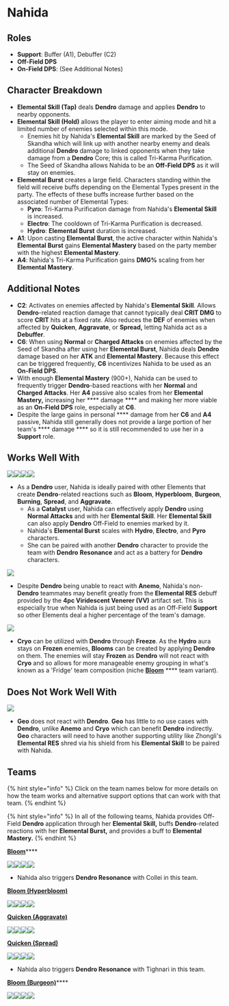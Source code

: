 # Nahida

## Roles

* **Support**: Buffer (A1), Debuffer (C2)
* **Off-Field DPS**
* **On-Field DPS**: (See Additional Notes)

## Character Breakdown

* **Elemental Skill (Tap)** deals **Dendro** damage and applies **Dendro** to nearby opponents.&#x20;
* **Elemental Skill (Hold)** allows the player to enter aiming mode and hit a limited number of enemies selected within this mode.&#x20;
  * Enemies hit by Nahida's **Elemental Skill** are marked by the Seed of Skandha which will link up with another nearby enemy and deals additional **Dendro** damage to linked opponents when they take damage from a **Dendro** Core; this is called Tri-Karma Purification.
  * The Seed of Skandha allows Nahida to be an **Off-Field DPS** as it will stay on enemies.
* **Elemental Burst** creates a large field. Characters standing within the field will receive buffs depending on the Elemental Types present in the party. The effects of these buffs increase further based on the associated number of Elemental Types:
  * **Pyro**: Tri-Karma Purification damage from Nahida's **Elemental Skill** is increased.
  * **Electro**: The cooldown of Tri-Karma Purification is decreased.
  * **Hydro**: **Elemental Burst** duration is increased.
* **A1**: Upon casting **Elemental Burst**, the active character within Nahida's **Elemental Burst** gains **Elemental Mastery** based on the party member with the highest **Elemental Mastery**.
* **A4**: Nahida's Tri-Karma Purification gains **DMG%** scaling from her **Elemental Mastery**.

## Additional Notes

* **C2**: Activates on enemies affected by Nahida's **Elemental Skill**. Allows **Dendro**-related reaction damage that cannot typically deal **CRIT DMG** to score **CRIT** hits at a fixed rate. Also reduces the **DEF** of enemies when affected by **Quicken**, **Aggravate**, or **Spread,** letting Nahida act as a **Debuffer**.
* **C6**: When using **Normal** or **Charged Attacks** on enemies affected by the Seed of Skandha after using her **Elemental Burst**, Nahida deals **Dendro** damage based on her **ATK** and **Elemental Mastery**. Because this effect can be triggered frequently, **C6** incentivizes Nahida to be used as an **On-Field DPS**.
* With enough **Elemental Mastery** (900+), Nahida can be used to frequently trigger **Dendro**-based reactions with her **Normal** and **Charged** **Attacks**. Her **A4** passive also scales from her **Elemental Mastery,** increasing her **** damage **** and making her more viable as an **On-Field DPS** role, especially at **C6**.
* Despite the large gains in personal **** damage from her **C6** and **A4** passive, Nahida still generally does not provide a large portion of her team's **** damage **** so it is still recommended to use her in a **Support** role.

## Works Well With

![](../../.gitbook/assets/ui\_icon\_dendro.webp)![](../../.gitbook/assets/ui\_icon\_hydro.webp)![](../../.gitbook/assets/ui\_icon\_electro.webp)![](../../.gitbook/assets/ui\_icon\_pyro.webp)

* As a **Dendro** user, Nahida is ideally paired with other Elements that create **Dendro**-related reactions such as **Bloom**, **Hyperbloom**, **Burgeon**, **Burning**, **Spread**, and **Aggravate**.&#x20;
  * As a **Catalyst** user, Nahida can effectively apply **Dendro** using **Normal Attacks** and with her **Elemental Skill**. Her **Elemental Skill** can also apply **Dendro** Off-Field to enemies marked by it.
  * Nahida's **Elemental Burst** scales with **Hydro**, **Electro**, and **Pyro** characters.
  * She can be paired with another **Dendro** character to provide the team with **Dendro** **Resonance** and act as a battery for **Dendro** characters.

![](../../.gitbook/assets/ui\_icon\_anemo.webp)

* Despite **Dendro** being unable to react with **Anemo**, Nahida's non-**Dendro** teammates may benefit greatly from the **Elemental RES** debuff provided by the **4pc Viridescent Venerer (VV)** artifact set. This is especially true when Nahida is just being used as an Off-Field **Support** so other Elements deal a higher percentage of the team's damage.&#x20;

![](../../.gitbook/assets/ui\_icon\_cryo.webp)

* **Cryo** can be utilized with **Dendro** through **Freeze**. As the **Hydro** aura stays on **Frozen** enemies, **Blooms** can be created by applying **Dendro** on them. The enemies will stay **Frozen** as **Dendro** will not react with **Cryo** and so allows for more manageable enemy grouping in what's known as a 'Fridge' team composition (niche [**Bloom**](../../teams/anemo-1.md) **** team variant).

## Does Not Work Well With

![](../../.gitbook/assets/ui\_icon\_geo.webp)

* **Geo** does not react with **Dendro**. **Geo** has little to no use cases with **Dendro**, unlike **Anemo** and **Cryo** which can benefit **Dendro** indirectly. **Geo** characters will need to have another supporting utility like Zhongli's **Elemental RES** shred via his shield from his **Elemental Skill** to be paired with Nahida.

## Teams

{% hint style="info" %}
Click on the team names below for more details on how the team works and alternative support options that can work with that team.
{% endhint %}

{% hint style="info" %}
In all of the following teams, Nahida provides Off-Field **Dendro** application through her **Elemental Skill,** buffs **Dendro**-related reactions with her **Elemental Burst,** and provides a buff to **Elemental Mastery.**
{% endhint %}

[**Bloom**](../../teams/anemo-1.md)****

![](../../.gitbook/assets/ui\_avataricon\_nilou.png)![](../../.gitbook/assets/ui\_avataricon\_nahida.png)![](../../.gitbook/assets/ui\_avataricon\_collei.png)![](../../.gitbook/assets/ui\_avataricon\_kokomi.png)

* Nahida also triggers **Dendro Resonance** with Collei in this team.

****[**Bloom (Hyperbloom)**](../../teams/bloom-hyperbloom.md)****

![](../../.gitbook/assets/ui\_avataricon\_fischl.png)![](../../.gitbook/assets/ui\_avataricon\_nahida.png)![](../../.gitbook/assets/ui\_avataricon\_xingqiu.png)![](../../.gitbook/assets/ui\_avataricon\_kokomi.png)

[**Quicken (Aggravate)**](../../teams/quicken-aggravate.md)

![](../../.gitbook/assets/ui\_avataricon\_yae.png)![](../../.gitbook/assets/ui\_avataricon\_nahida.png)![](../../.gitbook/assets/ui\_avataricon\_kuki\_shinobu.png)![](../../.gitbook/assets/ui\_avataricon\_sucrose.png)

****[**Quicken (Spread)**](../../teams/quicken-spread.md)****

![](../../.gitbook/assets/ui\_avataricon\_tighnari.png)![](../../.gitbook/assets/ui\_avataricon\_fischl.png)![](../../.gitbook/assets/ui\_avataricon\_nahida.png)![](../../.gitbook/assets/ui\_avataricon\_kuki\_shinobu.png)

* Nahida also triggers **Dendro Resonance** with Tighnari in this team.

[**Bloom (Burgeon)**](../../teams/bloom-burgeon.md)****

![](../../.gitbook/assets/ui\_avataricon\_thoma.png)![](../../.gitbook/assets/ui\_avataricon\_nahida.png)![](../../.gitbook/assets/ui\_avataricon\_xingqiu.png)![](../../.gitbook/assets/ui\_avataricon\_jean.png)
